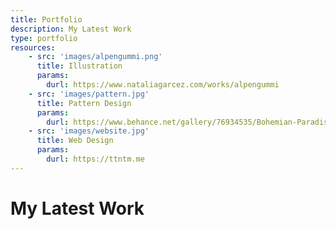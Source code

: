```yaml
---
title: Portfolio
description: My Latest Work
type: portfolio
resources:
    - src: 'images/alpengummi.png'
      title: Illustration
      params:
        durl: https://www.nataliagarcez.com/works/alpengummi
    - src: 'images/pattern.jpg'
      title: Pattern Design
      params:
        durl: https://www.behance.net/gallery/76934535/Bohemian-Paradise-Pattern-Collection
    - src: 'images/website.jpg'
      title: Web Design
      params:
        durl: https://ttntm.me
---
```


# My Latest Work